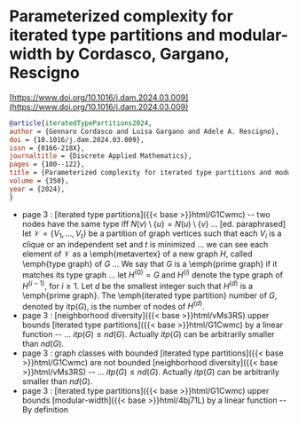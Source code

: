 # Parameterized complexity for iterated type partitions and modular-width by Cordasco, Gargano, Rescigno

[https://www.doi.org/10.1016/j.dam.2024.03.009](https://www.doi.org/10.1016/j.dam.2024.03.009)

```bibtex
@article{iteratedTypePartitions2024,
author = {Gennaro Cordasco and Luisa Gargano and Adele A. Rescigno},
doi = {10.1016/j.dam.2024.03.009},
issn = {0166-218X},
journaltitle = {Discrete Applied Mathematics},
pages = {100--122},
title = {Parameterized complexity for iterated type partitions and modular-width},
volume = {350},
year = {2024},
}
```
* page 3 : [iterated type partitions]({{< base >}}html/G1Cwmc) -- two nodes have the same type iff $N(v) \setminus \{u\} = N(u) \setminus \{v\}$ ... [ed. paraphrased] let $\mathcal V = \{V_1,\dots,V_t\}$ be a partition of graph vertices such that each $V_i$ is a clique or an independent set and $t$ is minimized ... we can see each element of $\mathcal V$ as a \emph{metavertex} of a new graph $H$, called \emph{type graph} of $G$ ... We say that $G$ is a \emph{prime graph} if it matches its type graph ... let $H^{(0)}=G$ and $H^{(i)}$ denote the type graph of $H^{(i-1)}$, for $i \ge 1$. Let $d$ be the smallest integer such that $H^{(d)}$ is a \emph{prime graph}. The \emph{iterated type partition} number of $G$, denoted by $\mathrm{itp}(G)$, is the number of nodes of $H^{(d)}$.
* page 3 : [neighborhood diversity]({{< base >}}html/vMs3RS) upper bounds [iterated type partitions]({{< base >}}html/G1Cwmc) by a linear function -- ... $itp(G) \le nd(G)$. Actually $itp(G)$ can be arbitrarily smaller than $nd(G)$.
* page 3 : graph classes with bounded [iterated type partitions]({{< base >}}html/G1Cwmc) are not bounded [neighborhood diversity]({{< base >}}html/vMs3RS) -- ... $itp(G) \le nd(G)$. Actually $itp(G)$ can be arbitrarily smaller than $nd(G)$.
* page 3 : [iterated type partitions]({{< base >}}html/G1Cwmc) upper bounds [modular-width]({{< base >}}html/4bj71L) by a linear function -- By definition